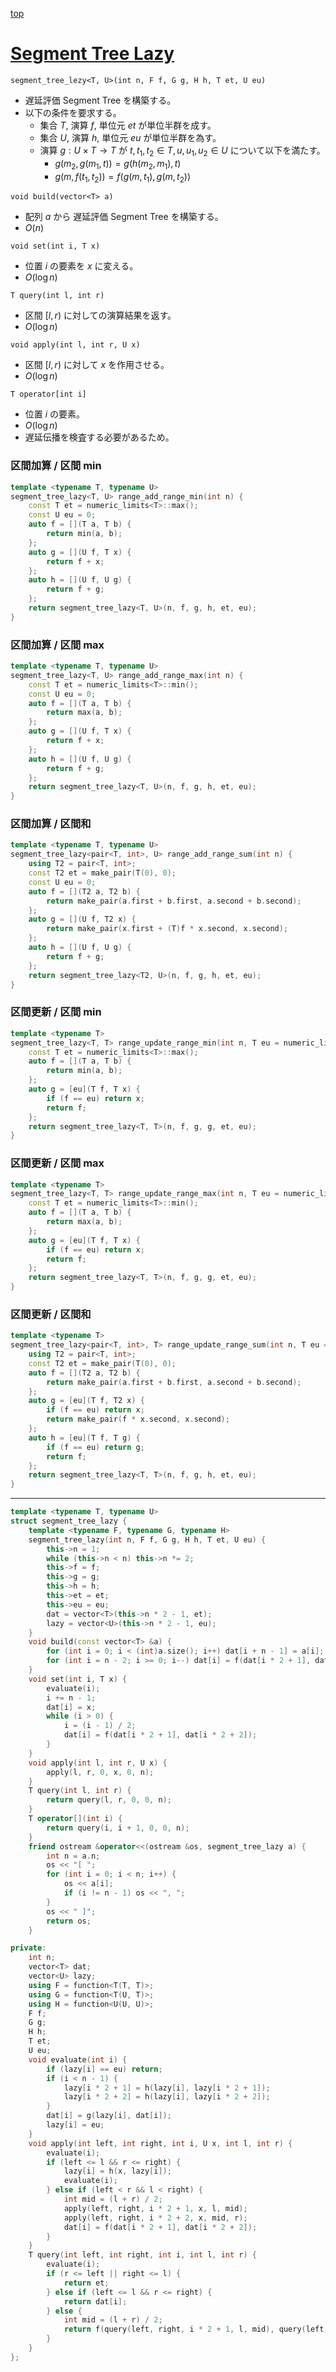 [top](../README.md)

# [Segment Tree Lazy](./segtlz.cpp)

`segment_tree_lezy<T, U>(int n, F f, G g, H h, T et, U eu)`
- 遅延評価 Segment Tree を構築する。
- 以下の条件を要求する。
    - 集合 $T$, 演算 $f$, 単位元 $et$ が単位半群を成す。
    - 集合 $U$, 演算 $h$, 単位元 $eu$ が単位半群を為す。
    - 演算 $g:U\times T \rightarrow T$ が $t,\, t_1,\, t_2 \in T,\, u,\, u_1,\, u_2 \in U$ について以下を満たす。
        - $g(m_2,\, g(m_1,\, t)) = g(h(m_2,\, m_1),\, t)$
        - $g(m,\, f(t_1,\, t_2)) = f(g(m,\, t_1),\, g(m,\, t_2))$

`void build(vector<T> a)`
- 配列 $a$ から 遅延評価 Segment Tree を構築する。
- $O(n)$

`void set(int i, T x)`
- 位置 $i$ の要素を $x$ に変える。
- $O(\log{n})$

`T query(int l, int r)`
- 区間 $[l, r)$ に対しての演算結果を返す。
- $O(\log{n})$

`void apply(int l, int r, U x)`
- 区間 $[l, r)$ に対して $x$ を作用させる。
- $O(\log{n})$

`T operator[int i]`
- 位置 $i$ の要素。
- $O(\log{n})$
- 遅延伝播を検査する必要があるため。

### 区間加算 / 区間 min
```cpp
template <typename T, typename U>
segment_tree_lazy<T, U> range_add_range_min(int n) {
    const T et = numeric_limits<T>::max();
    const U eu = 0;
    auto f = [](T a, T b) {
        return min(a, b);
    };
    auto g = [](U f, T x) {
        return f + x;
    };
    auto h = [](U f, U g) {
        return f + g;
    };
    return segment_tree_lazy<T, U>(n, f, g, h, et, eu);
}
```

### 区間加算 / 区間 max
```cpp
template <typename T, typename U>
segment_tree_lazy<T, U> range_add_range_max(int n) {
    const T et = numeric_limits<T>::min();
    const U eu = 0;
    auto f = [](T a, T b) {
        return max(a, b);
    };
    auto g = [](U f, T x) {
        return f + x;
    };
    auto h = [](U f, U g) {
        return f + g;
    };
    return segment_tree_lazy<T, U>(n, f, g, h, et, eu);
}
```

### 区間加算 / 区間和
```cpp
template <typename T, typename U>
segment_tree_lazy<pair<T, int>, U> range_add_range_sum(int n) {
    using T2 = pair<T, int>;
    const T2 et = make_pair(T(0), 0);
    const U eu = 0;
    auto f = [](T2 a, T2 b) {
        return make_pair(a.first + b.first, a.second + b.second);
    };
    auto g = [](U f, T2 x) {
        return make_pair(x.first + (T)f * x.second, x.second);
    };
    auto h = [](U f, U g) {
        return f + g;
    };
    return segment_tree_lazy<T2, U>(n, f, g, h, et, eu);
}
```

### 区間更新 / 区間 min
```cpp
template <typename T>
segment_tree_lazy<T, T> range_update_range_min(int n, T eu = numeric_limits<T>::max()) {
    const T et = numeric_limits<T>::max();
    auto f = [](T a, T b) {
        return min(a, b);
    };
    auto g = [eu](T f, T x) {
        if (f == eu) return x;
        return f;
    };
    return segment_tree_lazy<T, T>(n, f, g, g, et, eu);
}
```

### 区間更新 / 区間 max
```cpp
template <typename T>
segment_tree_lazy<T, T> range_update_range_max(int n, T eu = numeric_limits<T>::max()) {
    const T et = numeric_limits<T>::min();
    auto f = [](T a, T b) {
        return max(a, b);
    };
    auto g = [eu](T f, T x) {
        if (f == eu) return x;
        return f;
    };
    return segment_tree_lazy<T, T>(n, f, g, g, et, eu);
}
```

### 区間更新 / 区間和
```cpp
template <typename T>
segment_tree_lazy<pair<T, int>, T> range_update_range_sum(int n, T eu = numeric_limits<T>::max()) {
    using T2 = pair<T, int>;
    const T2 et = make_pair(T(0), 0);
    auto f = [](T2 a, T2 b) {
        return make_pair(a.first + b.first, a.second + b.second);
    };
    auto g = [eu](T f, T2 x) {
        if (f == eu) return x;
        return make_pair(f * x.second, x.second);
    };
    auto h = [eu](T f, T g) {
        if (f == eu) return g;
        return f;
    };
    return segment_tree_lazy<T, T>(n, f, g, h, et, eu);
}
```

---

```cpp
template <typename T, typename U>
struct segment_tree_lazy {
    template <typename F, typename G, typename H>
    segment_tree_lazy(int n, F f, G g, H h, T et, U eu) {
        this->n = 1;
        while (this->n < n) this->n *= 2;
        this->f = f;
        this->g = g;
        this->h = h;
        this->et = et;
        this->eu = eu;
        dat = vector<T>(this->n * 2 - 1, et);
        lazy = vector<U>(this->n * 2 - 1, eu);
    }
    void build(const vector<T> &a) {
        for (int i = 0; i < (int)a.size(); i++) dat[i + n - 1] = a[i];
        for (int i = n - 2; i >= 0; i--) dat[i] = f(dat[i * 2 + 1], dat[i * 2 + 2]);
    }
    void set(int i, T x) {
        evaluate(i);
        i += n - 1;
        dat[i] = x;
        while (i > 0) {
            i = (i - 1) / 2;
            dat[i] = f(dat[i * 2 + 1], dat[i * 2 + 2]);
        }
    }
    void apply(int l, int r, U x) {
        apply(l, r, 0, x, 0, n);
    }
    T query(int l, int r) {
        return query(l, r, 0, 0, n);
    }
    T operator[](int i) {
        return query(i, i + 1, 0, 0, n);
    }
    friend ostream &operator<<(ostream &os, segment_tree_lazy a) {
        int n = a.n;
        os << "[ ";
        for (int i = 0; i < n; i++) {
            os << a[i];
            if (i != n - 1) os << ", ";
        }
        os << " ]";
        return os;
    }

private:
    int n;
    vector<T> dat;
    vector<U> lazy;
    using F = function<T(T, T)>;
    using G = function<T(U, T)>;
    using H = function<U(U, U)>;
    F f;
    G g;
    H h;
    T et;
    U eu;
    void evaluate(int i) {
        if (lazy[i] == eu) return;
        if (i < n - 1) {
            lazy[i * 2 + 1] = h(lazy[i], lazy[i * 2 + 1]);
            lazy[i * 2 + 2] = h(lazy[i], lazy[i * 2 + 2]);
        }
        dat[i] = g(lazy[i], dat[i]);
        lazy[i] = eu;
    }
    void apply(int left, int right, int i, U x, int l, int r) {
        evaluate(i);
        if (left <= l && r <= right) {
            lazy[i] = h(x, lazy[i]);
            evaluate(i);
        } else if (left < r && l < right) {
            int mid = (l + r) / 2;
            apply(left, right, i * 2 + 1, x, l, mid);
            apply(left, right, i * 2 + 2, x, mid, r);
            dat[i] = f(dat[i * 2 + 1], dat[i * 2 + 2]);
        }
    }
    T query(int left, int right, int i, int l, int r) {
        evaluate(i);
        if (r <= left || right <= l) {
            return et;
        } else if (left <= l && r <= right) {
            return dat[i];
        } else {
            int mid = (l + r) / 2;
            return f(query(left, right, i * 2 + 1, l, mid), query(left, right, i * 2 + 2, mid, r));
        }
    }
};
```
